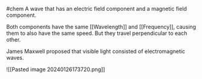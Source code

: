 #chem 
A wave that has an electric field component and a magnetic field component.

Both components have the same [[Wavelength]] and [[Frequency]], causing them to also have the same speed. But they travel perpendicular to each other. 

James Maxwell proposed that visible light consisted of electromagnetic waves.

![[Pasted image 20240126173720.png]]